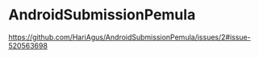 # AndroidSubmissionPemula

https://github.com/HariAgus/AndroidSubmissionPemula/issues/2#issue-520563698
